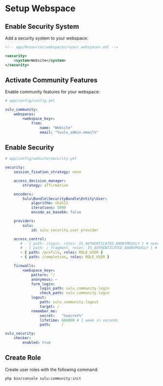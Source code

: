 # Setup Webspace

## Enable Security System

Add a security system to your webspace:

```xml
<!-- app/Resources/webspaces/<your_webspace>.xml -->

<security>
    <system>Website</system>
</security>
```

## Activate Community Features

Enable community features for your webspace:

```yml
# app/config/config.yml

sulu_community:
    webspaces:
        <webspace_key>:
            from:
                name: "Website"
                email: "%sulu_admin.email%"
```

## Enable Security

```yml 
# app/config/website/security.yml

security:
    session_fixation_strategy: none

    access_decision_manager:
        strategy: affirmative

    encoders:
        Sulu\Bundle\SecurityBundle\Entity\User:
            algorithm: sha512
            iterations: 5000
            encode_as_base64: false

    providers:
        sulu:
            id: sulu_security.user_provider

    access_control:
       # - { path: /login, roles: IS_AUTHENTICATED_ANONYMOUSLY } # needed when firewall on ^/ is used
       # - { path: /_fragment, roles: IS_AUTHENTICATED_ANONYMOUSLY } # needed when firewall on ^/ is used
       - { path: /profile, roles: ROLE_USER }
       - { path: /completion, roles: ROLE_USER }

    firewalls:
        <webspace_key>:
            pattern: ^/
            anonymous: ~
            form_login:
                login_path: sulu_community.login
                check_path: sulu_community.login
            logout:
                path: sulu_community.logout
                target: /
            remember_me:
                secret:   "%secret%"
                lifetime: 604800 # 1 week in seconds
                path:     /

sulu_security:
    checker:
        enabled: true
```

## Create Role

Create user roles with the following command:

```bash
php bin/console sulu:community:init
```

